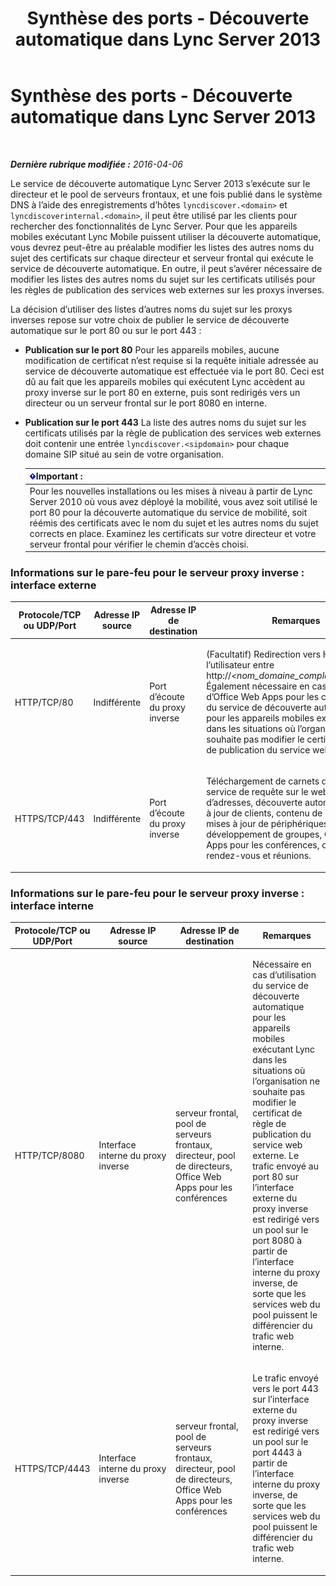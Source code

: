 ﻿---
title: Synthèse des ports - Découverte automatique dans Lync Server 2013
TOCTitle: Synthèse des ports - Découverte automatique dans Lync Server 2013
ms:assetid: 8bd16363-5e18-4e4b-be99-b3e6457b4c99
ms:mtpsurl: https://technet.microsoft.com/fr-fr/library/JJ945642(v=OCS.15)
ms:contentKeyID: 53095458
ms.date: 05/20/2016
mtps_version: v=OCS.15
ms.translationtype: HT
---

# Synthèse des ports - Découverte automatique dans Lync Server 2013

 

_**Dernière rubrique modifiée :** 2016-04-06_

Le service de découverte automatique Lync Server 2013 s’exécute sur le directeur et le pool de serveurs frontaux, et une fois publié dans le système DNS à l’aide des enregistrements d’hôtes `lyncdiscover.<domain>` et `lyncdiscoverinternal.<domain>`, il peut être utilisé par les clients pour rechercher des fonctionnalités de Lync Server. Pour que les appareils mobiles exécutant Lync Mobile puissent utiliser la découverte automatique, vous devrez peut-être au préalable modifier les listes des autres noms du sujet des certificats sur chaque directeur et serveur frontal qui exécute le service de découverte automatique. En outre, il peut s’avérer nécessaire de modifier les listes des autres noms du sujet sur les certificats utilisés pour les règles de publication des services web externes sur les proxys inverses.

La décision d’utiliser des listes d’autres noms du sujet sur les proxys inverses repose sur votre choix de publier le service de découverte automatique sur le port 80 ou sur le port 443 :

  - **Publication sur le port 80** Pour les appareils mobiles, aucune modification de certificat n’est requise si la requête initiale adressée au service de découverte automatique est effectuée via le port 80. Ceci est dû au fait que les appareils mobiles qui exécutent Lync accèdent au proxy inverse sur le port 80 en externe, puis sont redirigés vers un directeur ou un serveur frontal sur le port 8080 en interne.

  - **Publication sur le port 443** La liste des autres noms du sujet sur les certificats utilisés par la règle de publication des services web externes doit contenir une entrée `lyncdiscover.<sipdomain>` pour chaque domaine SIP situé au sein de votre organisation.
    
    <table>
    <thead>
    <tr class="header">
    <th><img src="images/Gg425917.important(OCS.15).gif" title="important" alt="important" />Important :</th>
    </tr>
    </thead>
    <tbody>
    <tr class="odd">
    <td>Pour les nouvelles installations ou les mises à niveau à partir de Lync Server 2010 où vous avez déployé la mobilité, vous avez soit utilisé le port 80 pour la découverte automatique du service de mobilité, soit réémis des certificats avec le nom du sujet et les autres noms du sujet corrects en place. Examinez les certificats sur votre directeur et votre serveur frontal pour vérifier le chemin d’accès choisi.</td>
    </tr>
    </tbody>
    </table>


### Informations sur le pare-feu pour le serveur proxy inverse : interface externe

<table>
<colgroup>
<col style="width: 25%" />
<col style="width: 25%" />
<col style="width: 25%" />
<col style="width: 25%" />
</colgroup>
<thead>
<tr class="header">
<th>Protocole/TCP ou UDP/Port</th>
<th>Adresse IP source</th>
<th>Adresse IP de destination</th>
<th>Remarques</th>
</tr>
</thead>
<tbody>
<tr class="odd">
<td><p>HTTP/TCP/80</p></td>
<td><p>Indifférente</p></td>
<td><p>Port d’écoute du proxy inverse</p></td>
<td><p>(Facultatif) Redirection vers HTTPS si l’utilisateur entre http://<em>&lt;nom_domaine_complet_site_publié&gt;</em> Également nécessaire en cas d’utilisation d’Office Web Apps pour les conférences et du service de découverte automatique pour les appareils mobiles exécutant Lync dans les situations où l’organisation ne souhaite pas modifier le certificat de règle de publication du service web externe.</p></td>
</tr>
<tr class="even">
<td><p>HTTPS/TCP/443</p></td>
<td><p>Indifférente</p></td>
<td><p>Port d’écoute du proxy inverse</p></td>
<td><p>Téléchargement de carnets d’adresses, service de requête sur le web du carnet d’adresses, découverte automatique, mises à jour de clients, contenu de réunions, mises à jour de périphériques, développement de groupes, Office Web Apps pour les conférences, conférences rendez-vous et réunions.</p></td>
</tr>
</tbody>
</table>


### Informations sur le pare-feu pour le serveur proxy inverse : interface interne

<table>
<colgroup>
<col style="width: 25%" />
<col style="width: 25%" />
<col style="width: 25%" />
<col style="width: 25%" />
</colgroup>
<thead>
<tr class="header">
<th>Protocole/TCP ou UDP/Port</th>
<th>Adresse IP source</th>
<th>Adresse IP de destination</th>
<th>Remarques</th>
</tr>
</thead>
<tbody>
<tr class="odd">
<td><p>HTTP/TCP/8080</p></td>
<td><p>Interface interne du proxy inverse</p></td>
<td><p>serveur frontal, pool de serveurs frontaux, directeur, pool de directeurs, Office Web Apps pour les conférences</p></td>
<td><p>Nécessaire en cas d’utilisation du service de découverte automatique pour les appareils mobiles exécutant Lync dans les situations où l’organisation ne souhaite pas modifier le certificat de règle de publication du service web externe. Le trafic envoyé au port 80 sur l’interface externe du proxy inverse est redirigé vers un pool sur le port 8080 à partir de l’interface interne du proxy inverse, de sorte que les services web du pool puissent le différencier du trafic web interne.</p></td>
</tr>
<tr class="even">
<td><p>HTTPS/TCP/4443</p></td>
<td><p>Interface interne du proxy inverse</p></td>
<td><p>serveur frontal, pool de serveurs frontaux, directeur, pool de directeurs, Office Web Apps pour les conférences</p></td>
<td><p>Le trafic envoyé vers le port 443 sur l’interface externe du proxy inverse est redirigé vers un pool sur le port 4443 à partir de l’interface interne du proxy inverse, de sorte que les services web du pool puissent le différencier du trafic web interne.</p></td>
</tr>
</tbody>
</table>

